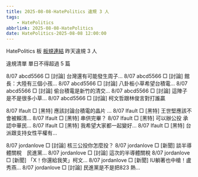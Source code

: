 ```yaml
---
title: 2025-08-08-HatePolitics 違規 3 人
tags:
    - HatePolitics
abbrlink: 2025-08-08-HatePolitics
date: HatePolitics-2025-08-08 12:00:00
---
```

HatePolitics 板 [板規連結](https://www.ptt.cc/bbs/HatePolitics/M.1617115262.A.D60.html)
昨天違規 3 人
<!-- more -->

違規清單
單日不得超過 5 篇

8/07 abcd5566 □ [討論] 台灣還有可能發生周子…
8/07 abcd5566 □ [討論] 館長：大陸有三個小孩…
8/07 abcd5566 □ [討論] 八卦板小草希望台積電…
8/07 abcd5566 □ [討論] 偷台積電是新竹的清交…
8/07 abcd5566 □ [討論] 這陣子是不是很多小草…
8/07 abcd5566 □ [討論] 柯文哲跟林俊言對打誰贏

8/07 Ifault □ [黑特] 應該討論台積電的晶片 …
8/07 Ifault □ [黑特] 王世堅應該不會被賴清…
8/07 Ifault □ [黑特] 串供完畢？
8/07 Ifault □ [黑特] 可以辦公投 承認中華民…
8/07 Ifault □ [黑特] 我希望大家都一起變好…
8/07 Ifault □ [黑特] 台派跟支持女性平權有…

8/07 jordanlove □ [討論] 核三公投你怎麼投？
8/07 jordanlove □ [新聞] 談半導體關稅　民進黨…
8/07 jordanlove □ [討論] 這次的半導體關稅
8/07 jordanlove □ [新聞] 「X！你還給我笑」柯文…
8/07 jordanlove □ [新聞] IU躺著也中槍！盧秀燕…
8/07 jordanlove □ [討論] 民進黨是不是把823 熱…